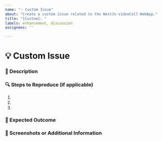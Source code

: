 ```yaml
---
name: "💡 Custom Issue"
about: "Create a custom issue related to the NextJs-videoCall-WebApp."
title: "[Custom]: "
labels: enhancement, discussion
assignees: ''

---
```


# 💡 Custom Issue

### 📝 Description
<!-- Provide a detailed explanation of your issue or request. -->

### 🔍 Steps to Reproduce (if applicable)
1. 
2. 
3. 

### 🎯 Expected Outcome
<!-- Describe what you expect to happen. -->

### 📸 Screenshots or Additional Information
<!-- Add screenshots, logs, or any additional information if applicable. -->
